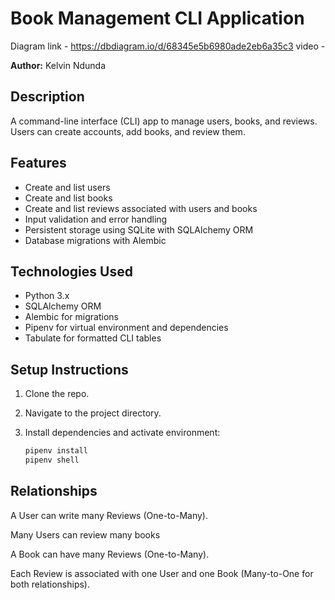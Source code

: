 # Book Management CLI Application

Diagram link - https://dbdiagram.io/d/68345e5b6980ade2eb6a35c3
video - 

**Author:** Kelvin Ndunda

## Description

A command-line interface (CLI) app to manage users, books, and reviews. Users can create accounts, add books, and review them.

## Features

- Create and list users
- Create and list books
- Create and list reviews associated with users and books
- Input validation and error handling
- Persistent storage using SQLite with SQLAlchemy ORM
- Database migrations with Alembic

## Technologies Used

- Python 3.x
- SQLAlchemy ORM
- Alembic for migrations
- Pipenv for virtual environment and dependencies 
- Tabulate for formatted CLI tables

## Setup Instructions

1. Clone the repo.
2. Navigate to the project directory.
3. Install dependencies and activate environment:

   ```bash
   pipenv install
   pipenv shell

## Relationships
A User can write many Reviews (One-to-Many).

Many Users can review many books

A Book can have many Reviews (One-to-Many).

Each Review is associated with one User and one Book (Many-to-One for both relationships).